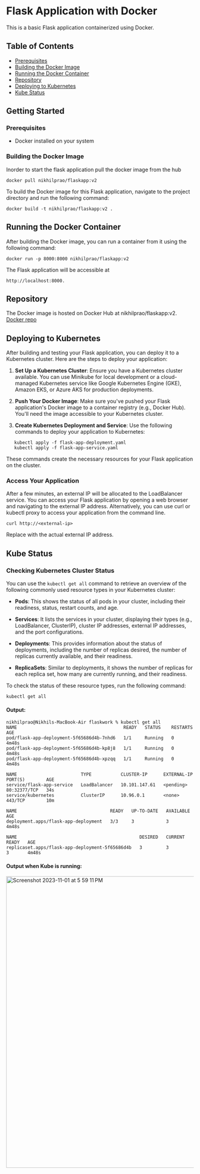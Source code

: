 # Flask Application with Docker
This is a basic Flask application containerized using Docker.

## Table of Contents
- [Prerequisites](#prerequisites)
- [Building the Docker Image](#building-the-docker-image)
- [Running the Docker Container](#running-the-docker-container)
- [Repository](#repository)
- [Deploying to Kubernetes](#deploying-to-kubernetes)
- [Kube Status](#kube-status)


## Getting Started

### Prerequisites

- Docker installed on your system

### Building the Docker Image

Inorder to start the flask application pull the docker image from the hub
```
docker pull nikhilprao/flaskapp:v2
```
To build the Docker image for this Flask application, navigate to the project directory and run the following command:
```
docker build -t nikhilprao/flaskapp:v2 .
```
## Running the Docker Container
After building the Docker image, you can run a container from it using the following command:

```
docker run -p 8000:8000 nikhilprao/flaskapp:v2
```
The Flask application will be accessible at
```
http://localhost:8000.
```
## Repository
The Docker image is hosted on Docker Hub at nikhilprao/flaskapp:v2.
[Docker repo](https://hub.docker.com/repositories/nikhilprao)

## Deploying to Kubernetes

After building and testing your Flask application, you can deploy it to a Kubernetes cluster. Here are the steps to deploy your application:

1. **Set Up a Kubernetes Cluster**: Ensure you have a Kubernetes cluster available. You can use Minikube for local development or a cloud-managed Kubernetes service like Google Kubernetes Engine (GKE), Amazon EKS, or Azure AKS for production deployments.

2. **Push Your Docker Image**: Make sure you've pushed your Flask application's Docker image to a container registry (e.g., Docker Hub). You'll need the image accessible to your Kubernetes cluster.

3. **Create Kubernetes Deployment and Service**: Use the following commands to deploy your application to Kubernetes:

```shell
   kubectl apply -f flask-app-deployment.yaml
   kubectl apply -f flask-app-service.yaml
```

These commands create the necessary resources for your Flask application on the cluster.

### Access Your Application
After a few minutes, an external IP will be allocated to the LoadBalancer service. You can access your Flask application by opening a web browser and navigating to the external IP address. Alternatively, you can use curl or kubectl proxy to access your application from the command line.
```
curl http://<external-ip>
```
Replace <external-ip> with the actual external IP address.

## Kube Status

### Checking Kubernetes Cluster Status

You can use the `kubectl get all` command to retrieve an overview of the following commonly used resource types in your Kubernetes cluster:

- **Pods**: This shows the status of all pods in your cluster, including their readiness, status, restart counts, and age.

- **Services**: It lists the services in your cluster, displaying their types (e.g., LoadBalancer, ClusterIP), cluster IP addresses, external IP addresses, and the port configurations.

- **Deployments**: This provides information about the status of deployments, including the number of replicas desired, the number of replicas currently available, and their readiness.

- **ReplicaSets**: Similar to deployments, it shows the number of replicas for each replica set, how many are currently running, and their readiness.

To check the status of these resource types, run the following command:

```shell
kubectl get all
```
#### Output:
```console
nikhilprao@Nikhils-MacBook-Air flaskwork % kubectl get all
NAME                                        READY   STATUS    RESTARTS   AGE
pod/flask-app-deployment-5f65686d4b-7nhd6   1/1     Running   0          4m48s
pod/flask-app-deployment-5f65686d4b-kp8j8   1/1     Running   0          4m48s
pod/flask-app-deployment-5f65686d4b-xpzqq   1/1     Running   0          4m48s

NAME                        TYPE           CLUSTER-IP      EXTERNAL-IP   PORT(S)        AGE
service/flask-app-service   LoadBalancer   10.101.147.61   <pending>     80:32377/TCP   34s
service/kubernetes          ClusterIP      10.96.0.1       <none>        443/TCP        10m

NAME                                   READY   UP-TO-DATE   AVAILABLE   AGE
deployment.apps/flask-app-deployment   3/3     3            3           4m48s

NAME                                              DESIRED   CURRENT   READY   AGE
replicaset.apps/flask-app-deployment-5f65686d4b   3         3         3       4m48s

```
#### Output when Kube is running:
<img width="782" alt="Screenshot 2023-11-01 at 5 59 11 PM" src="https://github.com/nikhil9066/flaskwork/assets/36182930/993e5825-118d-4ead-b795-4e238d3c42e7">
